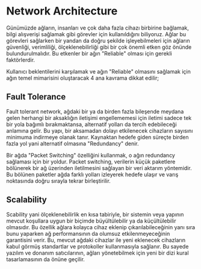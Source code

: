  # Network Architecture

 Günümüzde ağların, insanları ve çok daha fazla cihazı birbirine bağlamak, bilgi alışverişi sağlamak gibi görevler için kullanıldığını biliyoruz. Ağlar bu görevleri sağlarken bir yandan da doğru şekilde işleyebilmeleri için ağların güvenliği, verimliliği, ölçeklenebilirliği gibi bir çok önemli etken göz önünde bulundurulmalıdır. Bu etkenler bir ağın "Reliable" olması için gerekli faktörlerdir.

 Kullanıcı beklentilerini karşılamak ve ağın "Reliable" olmasını sağlamak için ağın temel mimarisini oluştaracak 4 ana kavrama dikkat edilir;

 ## Fault Tolerance

 Fault tolerant network, ağdaki bir ya da birden fazla bileşende meydana gelen herhangi bir aksaklığın iletişimi engellememesi için iletimi sadece tek bir yola bağımlı bırakmaktansa, alternatif yolları da tercih edebileceği anlamına gelir. Bu yapı, bir aksamadan dolayı etkilenecek cihazların sayısını minimuma indirmeye olanak tanır. Kaynaktan hedefe giden süreçte birden fazla yol yani alternatif olmasına "Redundancy" denir.

 Bir ağda "Packet Switching" özelliğini kullanmak, o ağın redundancy sağlaması için bir yoldur. Packet switching, verilerin küçük paketlere bölünerek bir ağ üzerinden iletilmesini sağlayan bir veri aktarım yöntemidir. Bu bölünen paketler ağda farklı yolları izleyerek hedefe ulaşır ve varış noktasında doğru sırayla tekrar birleştirilir.

 ## Scalability

 Scability yani ölçeklenebilirlik en kısa tabiriyle, bir sistemin veya yapının mevcut koşullara uygun bir biçimde büyültülebilir ya da küçültülebilir olmasıdır. Bu özellik ağlara kolayca cihaz eklenip çıkarılabileceğinin yanı sıra bunu yaparken ağ performansının da olumsuz etkilenmeyeceğinin garantisini verir. Bu, mevcut ağdaki cihazlar ile yeni eklenecek cihazların kabul görmüş standartlar ve protokoller kullanmasıyla sağlanır. Bu sayede yazılım ve donanım satıcılarının, ağları yönetebilmek için yeni bir dizi kural tasarlamasının da önüne geçilir.
